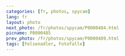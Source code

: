 ```yaml
---
categories: [fr, photos, spycam]
lang: fr
layout: photo
next_photo: /fr/photos/spycam/P0000484.html
picname: P0000485
prev_photo: /fr/photos/spycam/P0000489.html
tags: [Felsenadler, Fotofalle]
---
```

